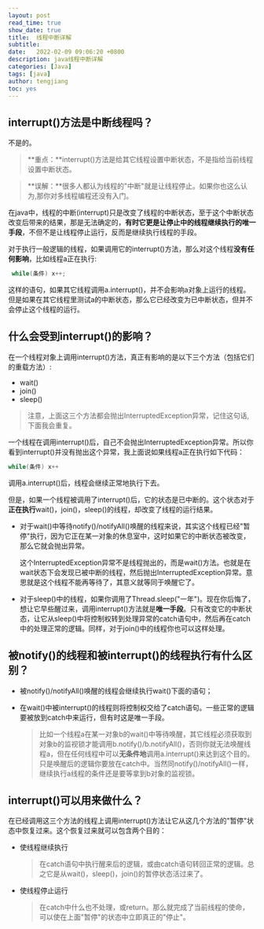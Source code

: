 ```yaml
---
layout: post
read_time: true
show_date: true
title:  线程中断详解
subtitle: 
date:   2022-02-09 09:06:20 +0800
description: java线程中断详解
categories: [Java]
tags: [java]
author: tengjiang
toc: yes
---
```


## interrupt()方法是中断线程吗？

不是的。

> **重点：**interrupt()方法是给其它线程设置中断状态，不是指给当前线程设置中断状态。

> **误解：**很多人都认为线程的"中断"就是让线程停止。如果你也这么认为,那你对多线程编程还没有入门。

在java中，线程的中断(interrupt)只是改变了线程的中断状态，至于这个中断状态改变后带来的结果，那是无法确定的，**有时它更是让停止中的线程继续执行的唯一手段**，不但不是让线程停止运行，反而是继续执行线程的手段。

对于执行一般逻辑的线程，如果调用它的interrupt()方法，那么对这个线程**没有任何影响**，比如线程a正在执行:

```java
 while(条件) x++;
```

这样的语句，如果其它线程调用a.interrupt()，并不会影响a对象上运行的线程。但是如果在其它线程里测试a的中断状态，那么它已经改变为已中断状态，但并不会停止这个线程的运行。

## 什么会受到interrupt()的影响？

在一个线程对象上调用interrupt()方法，真正有影响的是以下三个方法（包括它们的重载方法）:

- wait()
- join()
- sleep()

> 注意，上面这三个方法都会抛出InterruptedException异常，记住这句话,下面我会重复。

一个线程在调用interrupt()后，自己不会抛出InterruptedException异常。所以你看到interrupt()并没有抛出这个异常，我上面说如果线程a正在执行如下代码：

```java
while(条件) x++
```

调用a.interrupt()后，线程会继续正常地执行下去。

但是，如果一个线程被调用了interrupt()后，它的状态是已中断的。这个状态对于**正在执行**wait()，join()，sleep()的线程，却改变了线程的运行结果。

- 对于wait()中等待notify()/notifyAll()唤醒的线程来说，其实这个线程已经"暂停"执行，因为它正在某一对象的休息室中，这时如果它的中断状态被改变，那么它就会抛出异常。

  这个InterruptedException异常不是线程抛出的，而是wait()方法。也就是在wait状态下会发现已被中断的线程，然后抛出InterruptedException异常。意思就是这个线程不能再等待了，其意义就等同于唤醒它了。

- 对于sleep()中的线程，如果你调用了Thread.sleep("一年")。现在你后悔了，想让它早些醒过来，调用interrupt()方法就是**唯一手段**。只有改变它的中断状态，让它从sleep()中将控制权转到处理异常的catch语句中，然后再在catch中的处理正常的逻辑。同样，对于join()中的线程你也可以这样处理。

## 被notify()的线程和被interrupt()的线程执行有什么区别？

- 被notify()/notifyAll()唤醒的线程会继续执行wait()下面的语句；

- 在wait()中被interrupt()的线程则将控制权交给了catch语句。一些正常的逻辑要被放到catch中来运行，但有时这是唯一手段。

  > 比如一个线程a在某一对象b的wait()中等待唤醒，其它线程必须获取到对象b的监视锁才能调用b.notify()/b.notifyAll()，否则你就无法唤醒线程a，但在任何线程中可以**无条件地**调用a.interrupt()来达到这个目的。只是唤醒后的逻辑你要放在catch中。当然同notify()/notifyAll()一样，继续执行a线程的条件还是要等拿到b对象的监视锁。

## interrupt()可以用来做什么？

在已经调用这三个方法的线程上调用interrupt()方法让它从这几个方法的"暂停"状态中恢复过来。这个恢复过来就可以包含两个目的：

- 使线程继续执行

  > 在catch语句中执行醒来后的逻辑，或由catch语句转回正常的逻辑。总之它是从wait()，sleep()，join()的暂停状态活过来了。
  >
  
- 使线程停止运行

  > 在catch中什么也不处理，或return。那么就完成了当前线程的使命，可以使在上面"暂停"的状态中立即真正的"停止"。